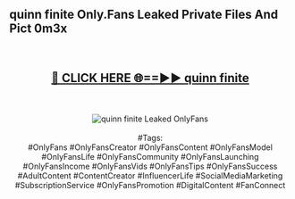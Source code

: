 <h2>quinn finite Only.Fans Leaked Private Files And Pict 0m3x</h2>
<br>
<div align="center">
<h2><a href="https://mediafiles.top/quinn_finite" rel="nofollow">🔴 CLICK HERE 🌐==►► quinn finite</a></h2>
<br>
<br>
<a href="https://mediafiles.top/quinn_finite" rel="nofollow" data-target="animated-image.originalLink"><img src="https://i.ibb.co.com/WyWwxjT/player-gif2.gif" alt="quinn finite Leaked OnlyFans" style="max-width: 100%; display: inline-block;" data-target="animated-image.originalImage"></a>
<br><br>
#Tags:
<br>
#OnlyFans #OnlyFansCreator #OnlyFansContent #OnlyFansModel #OnlyFansLife #OnlyFansCommunity #OnlyFansLaunching #OnlyFansIncome #OnlyFansVids #OnlyFansTips #OnlyFansSuccess #AdultContent #ContentCreator #InfluencerLife #SocialMediaMarketing #SubscriptionService #OnlyFansPromotion #DigitalContent #FanConnect
</div>
<br>